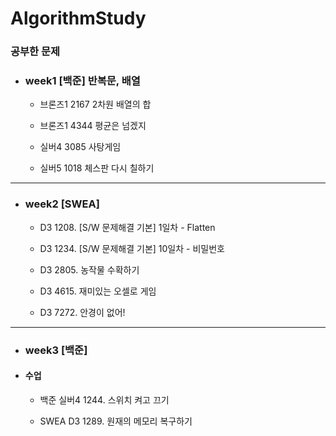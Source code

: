 # AlgorithmStudy

### 공부한 문제


+ ### week1 [백준] 반복문, 배열

 	- 브론즈1		2167	2차원 배열의 합

	 - 브론즈1	4344	평균은 넘겠지

	- 실버4		3085	사탕게임

	- 실버5		1018 	체스판 다시 칠하기

---
+ ### week2 [SWEA]

	- D3	1208. [S/W 문제해결 기본] 1일차 - Flatten

	- D3	1234. [S/W 문제해결 기본] 10일차 - 비밀번호 

	- D3	2805. 농작물 수확하기

	- D3	4615. 재미있는 오셀로 게임

	- D3	7272. 안경이 없어!

---
+ ### week3 [백준]

+ #### 수업
 
	+ 백준	실버4	1244. 스위치 켜고 끄기

	+ SWEA	D3	1289. 원재의 메모리 복구하기
